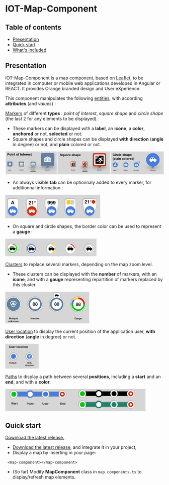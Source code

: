 # IOT-Map-Component 

## Table of contents

- [Presentation](#presentation)
- [Quick start](#quick-start)
- [What's included](#whats-included)


## Presentation

IOT-Map-Component is a map component, based on [Leaflet](https://leafletjs.com/), to be integrated in computer or mobile web applications developed in Angular or REACT. 
It provides Orange branded design and User eXperience. 

This component manipulates the following <ins>entities</ins>, with according **attributes** (and *values*) :

<ins>Markers</ins> of different **types** : *point of interest*, *square shape* and *circle shape* (the last 2 for any elements to be displayed). 
- These markers can be displayed with a **label**, an **icone**, a **color**, **anchored** or not, **selected** or not. 
- Square shapes and circle shapes can be displayed **with direction** (**angle** in degree) or not, and **plain** colored or not.

<img src="doc/Image1.png">

- An always visible **tab** can be optionnaly added to every marker, for additionnal information :

<img src="doc/Image2.png">

- On square and circle shapes, the border color can be used to represent a **gauge** : 

<img src="doc/Image3.png">

<ins>Clusters</ins> to replace several markers, depending on the map zoom level.
- These clusters can be displayed with the **number** of markers, with an **icone**, and with a **gauge** representing repartition of markers replaced by this cluster.

<img src="doc/Image4.png">

<ins>User location</ins> to display the current position of the application user, **with direction** (**angle** in degree) or not.

<img src="doc/Image5.png">

<ins>Paths</ins> to display a path between several **positions**, including a **start** and an **end**, and with a **color**.

<img src="doc/Image6.png">

[comment]: <Examples of use can be found in [samples](https://github.com/Orange-OpenSource/IOT-Map-Component/samples).>

[comment]: <TbAdded image of one sample>

## Quick start

[Download the latest release.](https://github.com/Orange-OpenSource/Orange-Boosted-Bootstrap/archive/v4.5.2.zip)
- [Download the latest release](https://github.com/Orange-OpenSource/IOT-Map-Component/archive/iot-map-component-v0.0.1.zip), and integrate it in your project,
- Display a map by inserting in your page:
```
 <map-component></map-component>
```
- (So far) Modify **MapComponent** class in ```map.components.ts``` to display/refresh map elements.

